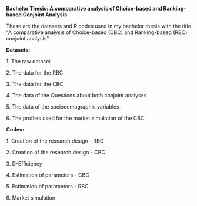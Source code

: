 <b> Bachelor Thesis: A comparative analysis of Choice-based and Ranking-based Conjoint Analysis </b>

These are the datasets and R codes used in my bachelor thesis with the title "A comparative analysis of Choice-based (CBC) and Ranking-based (RBC) conjoint analysis"

<p><b>Datasets:</b></p>
          <p>1. The raw dataset</p>
          <p>2. The data for the RBC</p>
          <p>3. The data for the CBC</p>
          <p>4. The data of the Questions about both conjoint analyses</p>
          <p>5. The data of the sociodemographic variables</p>
          <p>6. The profiles used for the market simulation of the CBC</p>

<p><b>Codes:</b></p>
          <p>1. Creation of the research design - RBC</p>
          <p>2. Creation of the research design - CBC</p>
          <p>3. D-Efficiency</p>
          <p>4. Estimation of parameters - CBC</p>
          <p>5. Estimation of parameters - RBC</p>
          <p>6. Market simulation</p>
